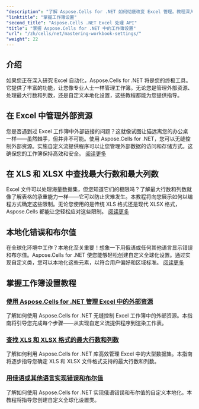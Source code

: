 ```yaml
---
"description": "了解 Aspose.Cells for .NET 如何彻底改变 Excel 管理。教程深入涵盖本地化、数据集管理、外部资源和工作簿设置。"
"linktitle": "掌握工作簿设置"
"second_title": "Aspose.Cells .NET Excel 处理 API"
"title": "掌握 Aspose.Cells for .NET 中的工作簿设置"
"url": "/zh/cells/net/mastering-workbook-settings/"
"weight": 22
---
```


## 介绍

如果您正在深入研究 Excel 自动化，Aspose.Cells for .NET 将是您的终极工具。它提供了丰富的功能，让您像专业人士一样管理工作簿。无论您是管理外部资源、处理最大行数和列数，还是自定义本地化设置，这些教程都能为您提供指导。

## 在 Excel 中管理外部资源

您是否遇到过 Excel 工作簿中外部链接的问题？这就像试图让猫远离您的办公桌一样——虽然棘手，但并非不可能。使用 Aspose.Cells for .NET，您可以无缝控制外部资源。实施自定义流提供程序可以让您管理外部数据的访问和存储方式。这确保您的工作簿保持高效和安全。 [阅读更多](./manage-external-resources-in-excel/)

## 在 XLS 和 XLSX 中查找最大行数和最大列数

Excel 文件可以处理海量数据集，但您知道它们的极限吗？了解最大行数和列数就像了解表格的承重能力一样——它可以防止灾难发生。本教程将向您展示如何以编程方式确定这些限制。无论您使用的是传统 XLS 格式还是现代 XLSX 格式，Aspose.Cells 都能让您轻松应对这些限制。 [阅读更多](./find-maximum-rows-and-columns/)

## 本地化错误和布尔值

在全球化环境中工作？本地化至关重要！想象一下用俄语或任何其他语言显示错误和布尔值。Aspose.Cells for .NET 使您能够轻松创建自定义全球化设置。通过实现自定义类，您可以本地化这些元素，以符合用户偏好和区域标准。 [阅读更多](./implement-error-and-boolean-value-in-russian-languages/)

## 掌握工作簿设置教程
### [使用 Aspose.Cells for .NET 管理 Excel 中的外部资源](./manage-external-resources-in-excel/)
了解如何使用 Aspose.Cells for .NET 无缝控制 Excel 工作簿中的外部资源。本指南将引导您完成每个步骤——从实现自定义流提供程序到渲染工作表。
### [查找 XLS 和 XLSX 格式的最大行数和列数](./find-maximum-rows-and-columns/)
了解如何利用 Aspose.Cells for .NET 库高效管理 Excel 中的大型数据集。本指南将逐步指导您确定 XLS 和 XLSX 文件格式支持的最大行数和列数。
### [用俄语或其他语言实现错误和布尔值](./implement-error-and-boolean-value-in-russian-languages/)
了解如何使用 Aspose.Cells for .NET 实现俄语错误和布尔值的自定义本地化。本教程将指导您创建自定义全球化设置类。